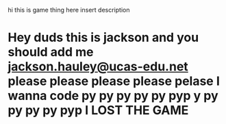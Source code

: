 hi
this is game
thing here
insert description

# Hey duds this is jackson and you should add me jackson.hauley@ucas-edu.net please please please please pelase I wanna code py py py py py pyp y py py py py pyp I LOST THE GAME
